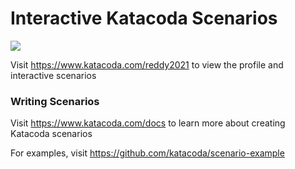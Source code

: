 # Interactive Katacoda Scenarios

[![](http://shields.katacoda.com/katacoda/reddy2021/count.svg)](https://www.katacoda.com/reddy2021 "Get your profile on Katacoda.com")

Visit https://www.katacoda.com/reddy2021 to view the profile and interactive scenarios

### Writing Scenarios
Visit https://www.katacoda.com/docs to learn more about creating Katacoda scenarios

For examples, visit https://github.com/katacoda/scenario-example
